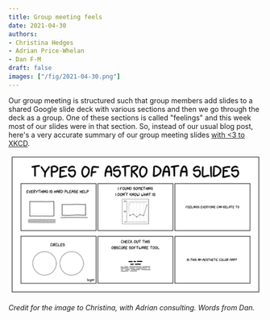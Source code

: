 ```yaml
---
title: Group meeting feels
date: 2021-04-30
authors:
- Christina Hedges
- Adrian Price-Whelan
- Dan F-M
draft: false
images: ["/fig/2021-04-30.png"]
---
```


Our group meeting is structured such that group members add slides to a shared Google slide deck with various sections and then we go through the deck as a group.
One of these sections is called "feelings" and this week most of our slides were in that section.
So, instead of our usual blog post, here's a very accurate summary of our group meeting slides [with <3 to XKCD](https://xkcd.com/2456/).

![types of astro data slides](/fig/2021-04-30.png)

_Credit for the image to Christina, with Adrian consulting. Words from Dan._
